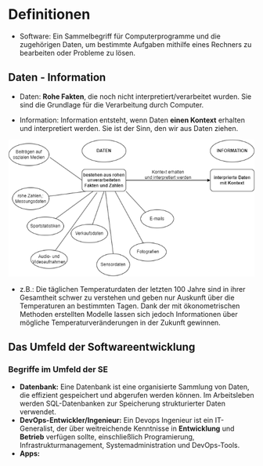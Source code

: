 # Definitionen

- Software: Ein Sammelbegriff für Computerprogramme und die zugehörigen Daten, um bestimmte Aufgaben mithilfe eines Rechners zu bearbeiten oder Probleme zu lösen.

## Daten - Information

- Daten: **Rohe Fakten**, die noch nicht interpretiert/verarbeitet wurden. Sie sind die Grundlage für die Verarbeitung durch Computer.

- Information: Information entsteht, wenn Daten **einen Kontext** erhalten und interpretiert werden. Sie ist der Sinn, den wir aus Daten ziehen.

![alt text](daten-information.png)

- z.B.: Die täglichen Temperaturdaten der letzten 100 Jahre sind in ihrer Gesamtheit schwer zu verstehen und geben nur Auskunft über die Temperaturen an bestimmten Tagen. Dank der mit ökonometrischen Methoden erstellten Modelle lassen sich jedoch Informationen über mögliche Temperaturveränderungen in der Zukunft gewinnen.


## Das Umfeld der Softwareentwicklung

### Begriffe im Umfeld der SE

- **Datenbank:** Eine Datenbank ist eine organisierte Sammlung von Daten, die effizient gespeichert und abgerufen werden können. Im Arbeitsleben werden SQL-Datenbanken zur Speicherung strukturierter Daten verwendet.
- **DevOps-Entwickler/Ingenieur:** Ein Devops Ingenieur ist ein IT-Generalist, der über weitreichende Kenntnisse in **Entwicklung** und **Betrieb** verfügen sollte, einschließlich Programierung, Infrastrukturmanagement, Systemadministration und DevOps-Tools.
- **Apps:**
